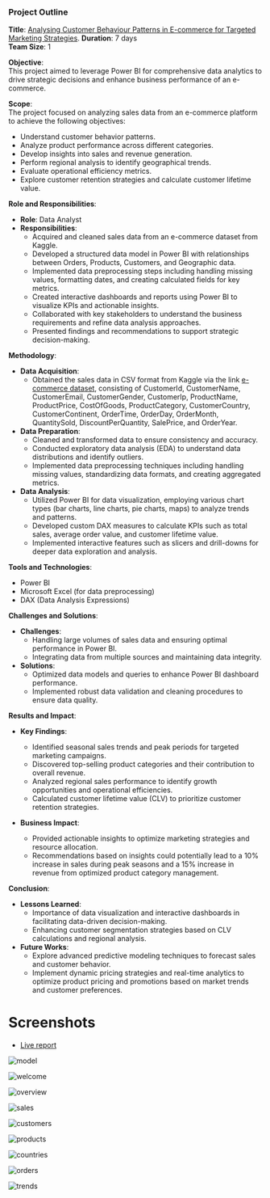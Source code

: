 ### Project Outline

**Title**: 
[Analysing Customer Behaviour Patterns in E-commerce for Targeted Marketing Strategies](https://app.powerbi.com/groups/me/reports/604e06a0-1446-4e94-ba64-9303d3b640af/ReportSection12bf2b1503c9873b8766?bookmarkGuid=edb6735b-99b0-4e9f-addf-90a9ea6845af&bookmarkUsage=1&ctid=43d2115b-a55e-46b6-9df7-b03388ecfc60&portalSessionId=1f4c3eac-5a82-49b9-9d3c-f58f627aeb7d&fromEntryPoint=export). 
**Duration**: 7 days  
**Team Size**: 1

**Objective**:  
This project aimed to leverage Power BI for comprehensive data analytics to drive strategic decisions and enhance business performance of an e-commerce.

**Scope**:  
The project focused on analyzing sales data from an e-commerce platform to achieve the following objectives:

- Understand customer behavior patterns.
- Analyze product performance across different categories.
- Develop insights into sales and revenue generation.
- Perform regional analysis to identify geographical trends.
- Evaluate operational efficiency metrics.
- Explore customer retention strategies and calculate customer lifetime value.

**Role and Responsibilities**:  
- **Role**: Data Analyst
- **Responsibilities**:
  - Acquired and cleaned sales data from an  e-commerce dataset from Kaggle.
  - Developed a structured data model in Power BI with relationships between Orders, Products, Customers, and Geographic data.
  - Implemented data preprocessing steps including handling missing values, formatting dates, and creating calculated fields for key metrics.
  - Created interactive dashboards and reports using Power BI to visualize KPIs and actionable insights.
  - Collaborated with key stakeholders to understand the business requirements and refine data analysis approaches.
  - Presented findings and recommendations to support strategic decision-making.

**Methodology**:  
- **Data Acquisition**:  
  - Obtained the sales data in CSV format from Kaggle via the link [e-commerce dataset](https://www.kaggle.com/datasets/onigbenga/ecommerce-dataset), consisting of CustomerId, CustomerName, CustomerEmail, CustomerGender, CustomerIp, ProductName, ProductPrice, CostOfGoods, ProductCategory, CustomerCountry, CustomerContinent, OrderTime, OrderDay, OrderMonth, QuantitySold, DiscountPerQuantity, SalePrice, and OrderYear.
- **Data Preparation**:  
  - Cleaned and transformed data to ensure consistency and accuracy.
  - Conducted exploratory data analysis (EDA) to understand data distributions and identify outliers.
  - Implemented data preprocessing techniques including handling missing values, standardizing data formats, and creating aggregated metrics.
- **Data Analysis**:  
  - Utilized Power BI for data visualization, employing various chart types (bar charts, line charts, pie charts, maps) to analyze trends and patterns.
  - Developed custom DAX measures to calculate KPIs such as total sales, average order value, and customer lifetime value.
  - Implemented interactive features such as slicers and drill-downs for deeper data exploration and analysis.

**Tools and Technologies**:  
- Power BI
- Microsoft Excel (for data preprocessing)
- DAX (Data Analysis Expressions)

**Challenges and Solutions**:  
- **Challenges**:
  - Handling large volumes of sales data and ensuring optimal performance in Power BI.
  - Integrating data from multiple sources and maintaining data integrity.
- **Solutions**:
  - Optimized data models and queries to enhance Power BI dashboard performance.
  - Implemented robust data validation and cleaning procedures to ensure data quality.

**Results and Impact**:  
- **Key Findings**:  
  - Identified seasonal sales trends and peak periods for targeted marketing campaigns.
  - Discovered top-selling product categories and their contribution to overall revenue.
  - Analyzed regional sales performance to identify growth opportunities and operational efficiencies.
  - Calculated customer lifetime value (CLV) to prioritize customer retention strategies.

- **Business Impact**:  
  - Provided actionable insights to optimize marketing strategies and resource allocation.
  - Recommendations based on insights could potentially lead to a 10% increase in sales during peak seasons and a 15% increase in revenue from optimized product category management.

**Conclusion**:  
- **Lessons Learned**:  
  - Importance of data visualization and interactive dashboards in facilitating data-driven decision-making.
  - Enhancing customer segmentation strategies based on CLV calculations and regional analysis.
- **Future Works**:  
  - Explore advanced predictive modeling techniques to forecast sales and customer behavior.
  - Implement dynamic pricing strategies and real-time analytics to optimize product pricing and promotions based on market trends and customer preferences.




# Screenshots

* [Live report](https://app.powerbi.com/groups/me/reports/604e06a0-1446-4e94-ba64-9303d3b640af/ReportSection12bf2b1503c9873b8766?bookmarkGuid=edb6735b-99b0-4e9f-addf-90a9ea6845af&bookmarkUsage=1&ctid=43d2115b-a55e-46b6-9df7-b03388ecfc60&portalSessionId=1f4c3eac-5a82-49b9-9d3c-f58f627aeb7d&fromEntryPoint=export)


![model](https://github.com/ibraeh/e-commerce/assets/29314702/53ae51c8-a9d4-49ec-ba04-1bdedf669dbf)

![welcome](https://github.com/ibraeh/e-commerce/assets/29314702/cf284a8b-fc80-4c05-858d-af9f5af16fee)

![overview](https://github.com/ibraeh/e-commerce/assets/29314702/fd59dcd4-a9a1-452b-b3ab-ba095666d274)

![sales](https://github.com/ibraeh/e-commerce/assets/29314702/2d07efbc-e5c8-4b4b-9daf-b48a805efe22)

![customers](https://github.com/ibraeh/e-commerce/assets/29314702/f0f29c23-e2fc-4720-8fd1-22df62b72389)

![products](https://github.com/ibraeh/e-commerce/assets/29314702/bc5cc708-5941-4f16-9af3-61f2df1c23ff)

![countries](https://github.com/ibraeh/e-commerce/assets/29314702/ce72a2b1-f309-4b87-8a5e-af55bed47bda)

![orders](https://github.com/ibraeh/e-commerce/assets/29314702/58d8c2fa-4559-4369-b7cd-f04f5261235c)

![trends](https://github.com/ibraeh/e-commerce/assets/29314702/98f342e6-fe69-45ad-920c-549be636e65e)


